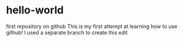 # hello-world
first repository on github 
This is my first attempt at learning how to use github!
I used a separate branch to create this edit 
